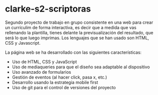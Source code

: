 # clarke-s2-scriptoras

Segundo proyecto de trabajo en grupo consistente en una web para crear un currículim de forma interactiva, es decir que a medida que vas rellenando la plantilla, tienes delante la previsualización del resultado, que será lo que luego imprimas. Los lenguajes que se han usado son HTML, CSS y Javascript.

La página web se ha desarrollado con las siguientes características:
* Uso de HTML, CSS y JavaScript
* Uso de mediaqueries para que el diseño sea adaptable al dispositivo
* Uso avanzado de formularios
* Gestión de eventos (al hacer click, pasa x, etc.)
* Desarrollo usando la estrategia mobile first
* Uso de git para el control de versiones del proyecto
